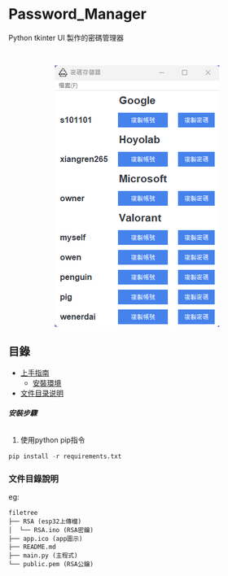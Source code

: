 
# Password_Manager

Python tkinter UI 製作的密碼管理器

<!-- PROJECT LOGO -->
<br />

<p align="center">
  <a href="https://github.com/20051224/Password_Manager">
    <img src="images/main.png" alt="Logo" >
  </a>
</p>
 
## 目錄

- [上手指南](#上手指南)
  - [安裝環境](#安裝步驟)
- [文件目录说明](#文件目录说明)

###### **安裝步驟**

1. 使用python pip指令
```python
pip install -r requirements.txt
```


### 文件目錄說明
eg:

```
filetree 
├── RSA (esp32上傳檔)
│  └── RSA.ino (RSA密鑰)
├── app.ico (app圖示)
├── README.md 
├── main.py (主程式)
└── public.pem (RSA公鑰)
```

